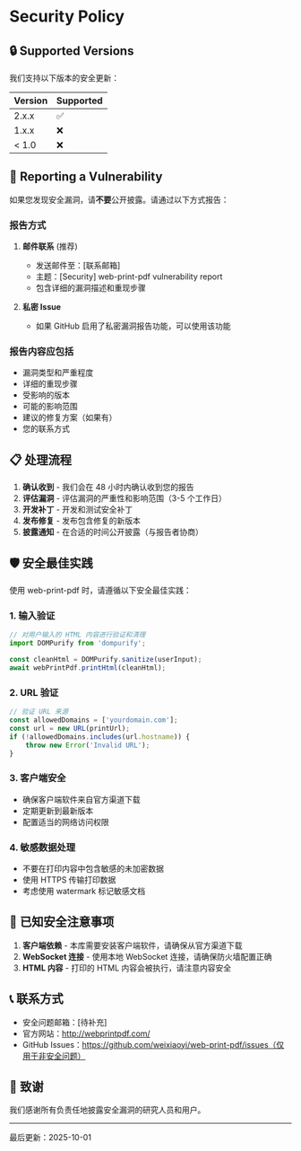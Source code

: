 # Security Policy

## 🔒 Supported Versions

我们支持以下版本的安全更新：

| Version | Supported          |
| ------- | ------------------ |
| 2.x.x   | :white_check_mark: |
| 1.x.x   | :x:                |
| < 1.0   | :x:                |

## 🐛 Reporting a Vulnerability

如果您发现安全漏洞，请**不要**公开披露。请通过以下方式报告：

### 报告方式

1. **邮件联系** (推荐)
   - 发送邮件至：[联系邮箱]
   - 主题：[Security] web-print-pdf vulnerability report
   - 包含详细的漏洞描述和重现步骤

2. **私密 Issue**
   - 如果 GitHub 启用了私密漏洞报告功能，可以使用该功能

### 报告内容应包括

- 漏洞类型和严重程度
- 详细的重现步骤
- 受影响的版本
- 可能的影响范围
- 建议的修复方案（如果有）
- 您的联系方式

## 📋 处理流程

1. **确认收到** - 我们会在 48 小时内确认收到您的报告
2. **评估漏洞** - 评估漏洞的严重性和影响范围（3-5 个工作日）
3. **开发补丁** - 开发和测试安全补丁
4. **发布修复** - 发布包含修复的新版本
5. **披露通知** - 在合适的时间公开披露（与报告者协商）

## 🛡️ 安全最佳实践

使用 web-print-pdf 时，请遵循以下安全最佳实践：

### 1. 输入验证
```javascript
// 对用户输入的 HTML 内容进行验证和清理
import DOMPurify from 'dompurify';

const cleanHtml = DOMPurify.sanitize(userInput);
await webPrintPdf.printHtml(cleanHtml);
```

### 2. URL 验证
```javascript
// 验证 URL 来源
const allowedDomains = ['yourdomain.com'];
const url = new URL(printUrl);
if (!allowedDomains.includes(url.hostname)) {
    throw new Error('Invalid URL');
}
```

### 3. 客户端安全
- 确保客户端软件来自官方渠道下载
- 定期更新到最新版本
- 配置适当的网络访问权限

### 4. 敏感数据处理
- 不要在打印内容中包含敏感的未加密数据
- 使用 HTTPS 传输打印数据
- 考虑使用 watermark 标记敏感文档

## 🔐 已知安全注意事项

1. **客户端依赖** - 本库需要安装客户端软件，请确保从官方渠道下载
2. **WebSocket 连接** - 使用本地 WebSocket 连接，请确保防火墙配置正确
3. **HTML 内容** - 打印的 HTML 内容会被执行，请注意内容安全

## 📞 联系方式

- 安全问题邮箱：[待补充]
- 官方网站：http://webprintpdf.com/
- GitHub Issues：https://github.com/weixiaoyi/web-print-pdf/issues（仅用于非安全问题）

## 🙏 致谢

我们感谢所有负责任地披露安全漏洞的研究人员和用户。

---

最后更新：2025-10-01

